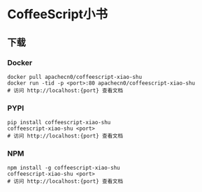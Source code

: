 # CoffeeScript小书

## 下载

### Docker

```
docker pull apachecn0/coffeescript-xiao-shu
docker run -tid -p <port>:80 apachecn0/coffeescript-xiao-shu
# 访问 http://localhost:{port} 查看文档
```

### PYPI

```
pip install coffeescript-xiao-shu
coffeescript-xiao-shu <port>
# 访问 http://localhost:{port} 查看文档
```

### NPM

```
npm install -g coffeescript-xiao-shu
coffeescript-xiao-shu <port>
# 访问 http://localhost:{port} 查看文档
```